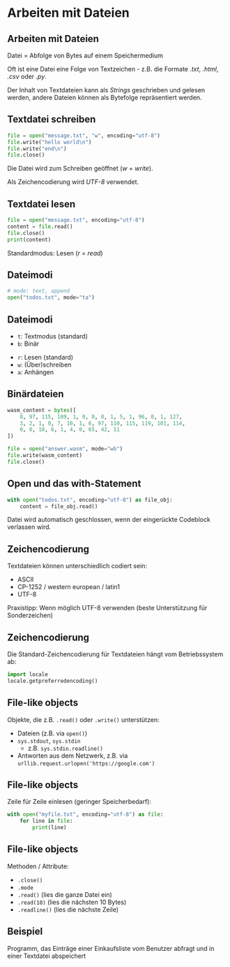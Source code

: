 # Arbeiten mit Dateien

## Arbeiten mit Dateien

Datei = Abfolge von Bytes auf einem Speichermedium

Oft ist eine Datei eine Folge von Textzeichen - z.B. die Formate _.txt_, _.html_, _.csv_ oder _.py_.

Der Inhalt von Textdateien kann als _Strings_ geschrieben und gelesen werden, andere Dateien können als Bytefolge repräsentiert werden.

## Textdatei schreiben

```py
file = open("message.txt", "w", encoding="utf-8")
file.write("hello world\n")
file.write("end\n")
file.close()
```

Die Datei wird zum Schreiben geöffnet (_w_ = _write_).

Als Zeichencodierung wird _UTF-8_ verwendet.

## Textdatei lesen

```py
file = open("message.txt", encoding="utf-8")
content = file.read()
file.close()
print(content)
```

Standardmodus: Lesen (_r_ = _read_)

## Dateimodi

```py
# mode: text, append
open("todos.txt", mode="ta")
```

## Dateimodi

- `t`: Textmodus (standard)
- `b`: Binär

<!-- list-separator -->

- `r`: Lesen (standard)
- `w`: (Über)schreiben
- `a`: Anhängen

## Binärdateien

```py
wasm_content = bytes([
    0, 97, 115, 109, 1, 0, 0, 0, 1, 5, 1, 96, 0, 1, 127,
    3, 2, 1, 0, 7, 10, 1, 6, 97, 110, 115, 119, 101, 114,
    0, 0, 10, 6, 1, 4, 0, 65, 42, 11
])

file = open("answer.wasm", mode="wb")
file.write(wasm_content)
file.close()
```

## Open und das with-Statement

```py
with open("todos.txt", encoding="utf-8") as file_obj:
    content = file_obj.read()
```

Datei wird automatisch geschlossen, wenn der eingerückte Codeblock verlassen wird.

## Zeichencodierung

Textdateien können unterschiedlich codiert sein:

- ASCII
- CP-1252 / western european / latin1
- UTF-8

Praxistipp: Wenn möglich UTF-8 verwenden (beste Unterstützung für Sonderzeichen)

## Zeichencodierung

Die Standard-Zeichencodierung für Textdateien hängt vom Betriebssystem ab:

```py
import locale
locale.getpreferredencoding()
```

## File-like objects

Objekte, die z.B. `.read()` oder `.write()` unterstützen:

- Dateien (z.B. via `open()`)
- `sys.stdout`, `sys.stdin`
  - z.B. `sys.stdin.readline()`
- Antworten aus dem Netzwerk, z.B. via `urllib.request.urlopen('https://google.com')`

## File-like objects

Zeile für Zeile einlesen (geringer Speicherbedarf):

```py
with open("myfile.txt", encoding="utf-8") as file:
    for line in file:
        print(line)
```

## File-like objects

Methoden / Attribute:

- `.close()`
- `.mode`
- `.read()` (lies die ganze Datei ein)
- `.read(10)` (lies die nächsten 10 Bytes)
- `.readline()` (lies die nächste Zeile)

## Beispiel

Programm, das Einträge einer Einkaufsliste vom Benutzer abfragt und in einer Textdatei abspeichert
